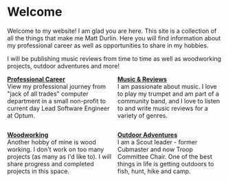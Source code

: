# Welcome

Welcome to my website! I am glad you are here. This site is a collection of all the things that make me Matt Durlin.
Here you will find information about my professional career as well as opportunities to share in my hobbies.

I will be publishing music reviews from time to time as well as woodworking projects, outdoor adventures and more!

<div>
<div style="float: left; width: 49%; margin-bottom: 1em; padding-right: 1px">
<b><a href="/career/career.md">Professional Career</a></b>
<div>View my professional journey from "jack of all trades" computer department in a small non-profit to current day Lead Software Engineer at Optum.</div>
</div>
<div style="float: right; width: 49%; margin-bottom: 1em; padding-left: 1px">
<b><a href="/music/index.md">Music & Reviews</a></b>
<div>I am passionate about music. I love to play my trumpet and am part of a community band, and I love to listen to and write music reviews for a variety of genres.</div>
</div>
<div style="float: left; width: 49%; margin-top: 1em; padding-right: 1px">
<b><a href="/woodworking/woodworking.md">Woodworking</a></b>
<div>Another hobby of mine is wood working. I don't work on too many projects (as many as I'd like to). I will share progress and completed projects in this space.</div>
</div>
<div style="float: right; width: 49%; margin-top: 1em; padding-left: 1px">
<b><a href="/outdoors/outdoors.md">Outdoor Adventures</a></b>
<div>I am a Scout leader - former Cubmaster and now Troop Committee Chair. One of the best things in life is getting outdoors to fish, hunt, hike and camp.</div>
</div>
</div>

<span style="">
</span>